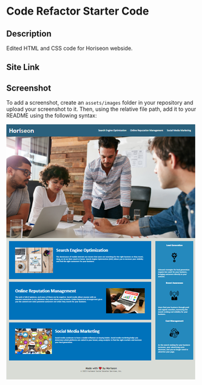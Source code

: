 # Code Refactor Starter Code

## Description
Edited HTML and CSS code for Horiseon webside.

## Site Link

## Screenshot

To add a screenshot, create an `assets/images` folder in your repository and upload your screenshot to it. Then, using the relative file path, add it to your README using the following syntax:

![alt text](assets/images/screenshot.png)
